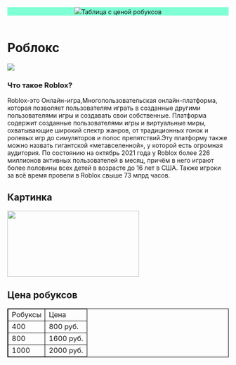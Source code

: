 <html>
    <body>
    <header style="background-color:#7FFFD4">
    <img src="https://drive.google.com/file/d/1KemIXhPX81-T04fh0_WJ0sL9H6NKUDim/view&id=1KemIXhPX81-T04fh0_WJ0sL9H6NKUDim"
    <a href="#robux">Таблица с ценой робуксов
    </header>
    <main>
<h1>Роблокс</h1>
<img src="https://avatars.mds.yandex.net/i?id=528ba6412e7f13c40b5e73268f2a139b-4935624-images-thumbs&n=13&exp=1" style="text-align:center">
<h3>Что такое Roblox?</h3>
<p>Roblox-это Онлайн-игра,Многопользовательская онлайн-платформа, которая позволяет пользователям играть в созданные другими пользователями игры и создавать свои собственные. Платформа содержит созданные пользователями игры и виртуальные миры, охватывающие широкий спектр жанров, от традиционных гонок и ролевых игр до симуляторов и полос препятствий.Эту платформу также можно назвать гигантской «метавселенной», у которой есть огромная аудитория. По состоянию на октябрь 2021 года у Roblox более 226 миллионов активных пользователей в месяц, причём в него играют более половины всех детей в возрасте до 16 лет в США. Также игроки за всё время провели в Roblox свыше 73 млрд часов.</p>
<h2>Картинка</h2>
<img src="https://catherineasquithgallery.com/uploads/posts/2021-03/1614582339_90-p-robloks-na-belom-fone-111.jpg" height="150px" width="300px">
<h2 id="robux">Цена робуксов</h2>
<table style="border-collapse:collapse;border:1px solid black">
    <tr style="border-collapse:collapse;border:1px solid black">
        <td style="border-collapse:collapse;border:1px solid black">Робуксы</td>
        <td style="border-collapse:collapse;border:1px solid black">Цена</td>
        </tr>
        <tr style="border-collapse:collapse;border:1px solid black">
        <td style="border-collapse:collapse;border:1px solid black">400</td>
        <td style="border-collapse:collapse;border:1px solid black">800 руб.</td>
        </tr>
        <tr style="border-collapse:collapse;border:1px solid black">
        <td style="border-collapse:collapse;border:1px solid black">800</td>
        <td style="border-collapse:collapse;border:1px solid black">1600 руб.</td>
        </tr>
        <tr style="border-collapse:collapse;border:1px solid black">
        <td style="border-collapse:collapse;border:1px solid black">1000</td>
        <td style="border-collapse:collapse;border:1px solid black">2000 руб.</td>
        </tr>
        </table>

</main>
    </body>
</html>
